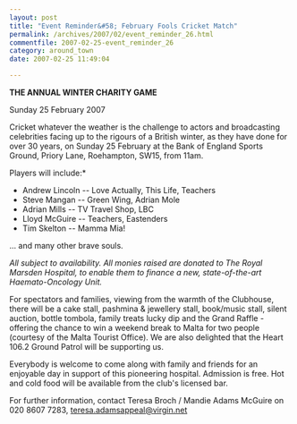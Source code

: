 ```yaml
---
layout: post
title: "Event Reminder&#58; February Fools Cricket Match"
permalink: /archives/2007/02/event_reminder_26.html
commentfile: 2007-02-25-event_reminder_26
category: around_town
date: 2007-02-25 11:49:04

---
```


**THE ANNUAL WINTER CHARITY GAME**

Sunday 25 February 2007

Cricket whatever the weather is the challenge to actors and broadcasting celebrities facing up to the rigours of a British winter, as they have done for over 30 years, on Sunday 25 February at the Bank of England Sports Ground, Priory Lane, Roehampton, SW15, from 11am.

Players will include:\*

-   Andrew Lincoln -- Love Actually, This Life, Teachers
-   Steve Mangan -- Green Wing, Adrian Mole
-   Adrian Mills -- TV Travel Shop, LBC
-   Lloyd McGuire -- Teachers, Eastenders
-   Tim Skelton -- Mamma Mia!

... and many other brave souls.

*All subject to availability. All monies raised are donated to The Royal Marsden Hospital, to enable them to finance a new, state-of-the-art Haemato-Oncology Unit.*

For spectators and families, viewing from the warmth of the Clubhouse, there will be a cake stall, pashmina & jewellery stall, book/music stall, silent auction, bottle tombola, family treats lucky dip and the Grand Raffle - offering the chance to win a weekend break to Malta for two people (courtesy of the Malta Tourist Office). We are also delighted that the Heart 106.2 Ground Patrol will be supporting us.

Everybody is welcome to come along with family and friends for an enjoyable day in support of this pioneering hospital. Admission is free. Hot and cold food will be available from the club's licensed bar.

For further information, contact Teresa Broch / Mandie Adams McGuire
on 020 8607 7283, <teresa.adamsappeal@virgin.net>
